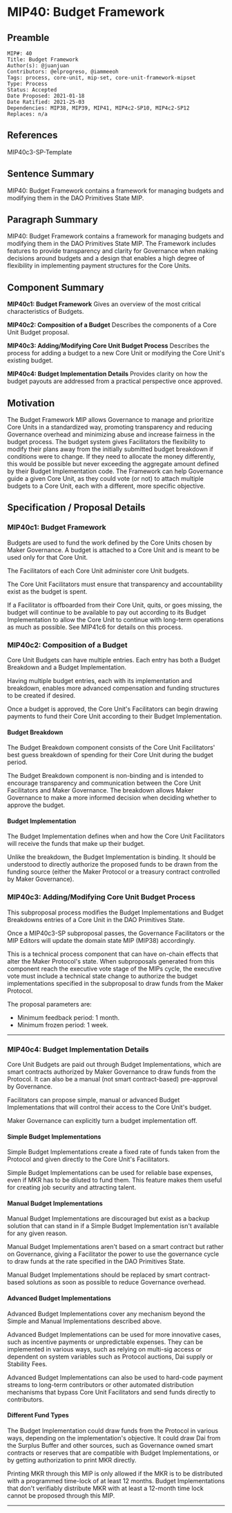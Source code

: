 # MIP40: Budget Framework

## Preamble
```
MIP#: 40
Title: Budget Framework
Author(s): @juanjuan
Contributors: @elprogreso, @iammeeoh
Tags: process, core-unit, mip-set, core-unit-framework-mipset
Type: Process
Status: Accepted
Date Proposed: 2021-01-18
Date Ratified: 2021-25-03
Dependencies: MIP38, MIP39, MIP41, MIP4c2-SP10, MIP4c2-SP12
Replaces: n/a
```

## References

MIP40c3-SP-Template

## Sentence Summary

MIP40: Budget Framework contains a framework for managing budgets and modifying them in the DAO Primitives State MIP.

## Paragraph Summary

MIP40: Budget Framework contains a framework for managing budgets and modifying them in the DAO Primitives State MIP. The Framework includes features to provide transparency and clarity for Governance when making decisions around budgets and a design that enables a high degree of flexibility in implementing payment structures for the Core Units.

## Component Summary

**MIP40c1: Budget Framework**
Gives an overview of the most critical characteristics of Budgets.

**MIP40c2: Composition of a Budget**
Describes the components of a Core Unit Budget proposal.

**MIP40c3: Adding/Modifying Core Unit Budget Process**
Describes the process for adding a budget to a new Core Unit or modifying the Core Unit's existing budget.

**MIP40c4: Budget Implementation Details**
Provides clarity on how the budget payouts are addressed from a practical perspective once approved.

## Motivation

The Budget Framework MIP allows Governance to manage and prioritize Core Units in a standardized way, promoting transparency and reducing Governance overhead and minimizing abuse and increase fairness in the budget process.
The budget system gives Facilitators the flexibility to modify their plans away from the initially submitted budget breakdown if conditions were to change. If they need to allocate the money differently, this would be possible but never exceeding the aggregate amount defined by their Budget Implementation code.
The Framework can help Governance guide a given Core Unit, as they could vote (or not) to attach multiple budgets to a Core Unit, each with a different, more specific objective.

## Specification / Proposal Details

### MIP40c1: Budget Framework

Budgets are used to fund the work defined by the Core Units chosen by Maker Governance. A budget is attached to a Core Unit and is meant to be used only for that Core Unit.

The Facilitators of each Core Unit administer core Unit budgets.

The Core Unit Facilitators must ensure that transparency and accountability exist as the budget is spent.

If a Facilitator is offboarded from their Core Unit, quits, or goes missing, the budget will continue to be available to pay out according to its Budget Implementation to allow the Core Unit to continue with long-term operations as much as possible. See MIP41c6 for details on this process.


### MIP40c2: Composition of a Budget

Core Unit Budgets can have multiple entries. Each entry has both a Budget Breakdown and a Budget Implementation.

Having multiple budget entries, each with its implementation and breakdown, enables more advanced compensation and funding structures to be created if desired.

Once a budget is approved, the Core Unit's Facilitators can begin drawing payments to fund their Core Unit according to their Budget Implementation.

#### Budget Breakdown

The Budget Breakdown component consists of the Core Unit Facilitators' best guess breakdown of spending for their Core Unit during the budget period.

The Budget Breakdown component is non-binding and is intended to encourage transparency and communication between the Core Unit Facilitators and Maker Governance. The breakdown allows Maker Governance to make a more informed decision when deciding whether to approve the budget.

#### Budget Implementation

The Budget Implementation defines when and how the Core Unit Facilitators will receive the funds that make up their budget.

Unlike the breakdown, the Budget Implementation is binding. It should be understood to directly authorize the proposed funds to be drawn from the funding source (either the Maker Protocol or a treasury contract controlled by Maker Governance).


### MIP40c3: Adding/Modifying Core Unit Budget Process

This subproposal process modifies the Budget Implementations and Budget Breakdowns entries of a Core Unit in the DAO Primitives State.

Once a MIP40c3-SP subproposal passes, the Governance Facilitators or the MIP Editors will update the domain state MIP (MIP38) accordingly.

This is a technical process component that can have on-chain effects that alter the Maker Protocol's state. When subproposals generated from this component reach the executive vote stage of the MIPs cycle, the executive vote must include a technical state change to authorize the budget implementations specified in the subproposal to draw funds from the Maker Protocol.

The proposal parameters are:
* Minimum feedback period: 1 month.
* Minimum frozen period: 1 week.

---

### MIP40c4: Budget Implementation Details

Core Unit Budgets are paid out through Budget Implementations, which are smart contracts authorized by Maker Governance to draw funds from the Protocol. It can also be a manual (not smart contract-based) pre-approval by Governance.

Facilitators can propose simple, manual or advanced Budget Implementations that will control their access to the Core Unit's budget.

Maker Governance can explicitly turn a budget implementation off.

#### Simple Budget Implementations

Simple Budget Implementations create a fixed rate of funds taken from the Protocol and given directly to the Core Unit's Facilitators.

Simple Budget Implementations can be used for reliable base expenses, even if MKR has to be diluted to fund them. This feature makes them useful for creating job security and attracting talent.

#### Manual Budget Implementations

Manual Budget Implementations are discouraged but exist as a backup solution that can stand in if a Simple Budget Implementation isn't available for any given reason.

Manual Budget Implementations aren't based on a smart contract but rather on Governance, giving a Facilitator the power to use the governance cycle to draw funds at the rate specified in the DAO Primitives State.

Manual Budget Implementations should be replaced by smart contract-based solutions as soon as possible to reduce Governance overhead.

#### Advanced Budget Implementations

Advanced Budget Implementations cover any mechanism beyond the Simple and Manual Implementations described above.

Advanced Budget Implementations can be used for more innovative cases, such as incentive payments or unpredictable expenses. They can be implemented in various ways, such as relying on multi-sig access or dependent on system variables such as Protocol auctions, Dai supply or Stability Fees.

Advanced Budget Implementations can also be used to hard-code payment streams to long-term contributors or other automated distribution mechanisms that bypass Core Unit Facilitators and send funds directly to contributors.

#### Different Fund Types

The Budget Implementation could draw funds from the Protocol in various ways, depending on the implementation's objective. It could draw Dai from the Surplus Buffer and other sources, such as Governance owned smart contracts or reserves that are compatible with Budget Implementations, or by getting authorization to print MKR directly.

Printing MKR through this MIP is only allowed if the MKR is to be distributed with a programmed time-lock of at least 12 months. Budget Implementations that don't verifiably distribute MKR with at least a 12-month time lock cannot be proposed through this MIP.

---
